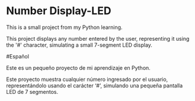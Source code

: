 # Number Display-LED
This is a small project from my Python learning.

This project displays any number entered by the user, representing it using the '#' character, simulating a small 7-segment LED display.

#Español

Este es un pequeño proyecto de mi aprendizaje en Python.

Este proyecto muestra cualquier número ingresado por el usuario, representándolo usando el carácter ‘#’, simulando una pequeña pantalla LED de 7 segmentos.
